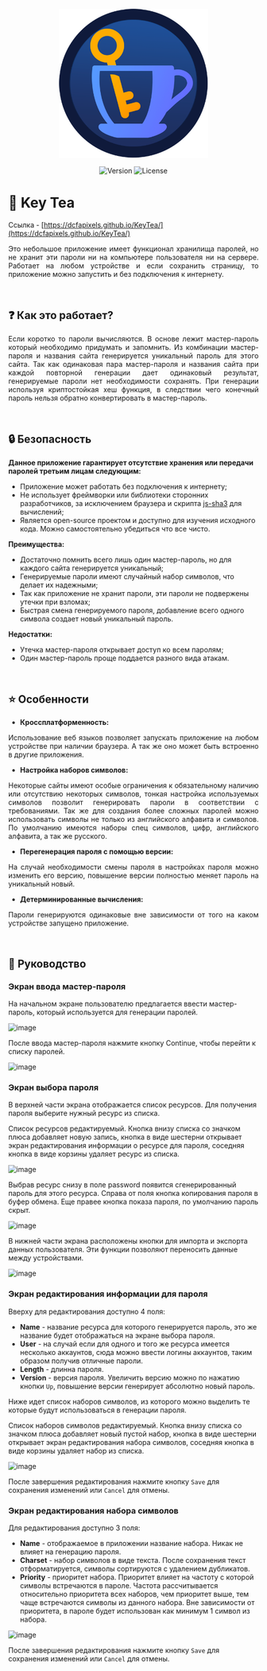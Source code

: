 <p align="center">
<img width="300" src="https://github.com/DCFApixels/KeyTea/blob/main/images/MainIcon.png">
</p>

<p align="center">
<img alt="Version" src="https://img.shields.io/github/manifest-json/v/DCFApixels/KeyTea?style=for-the-badge&color=1e90ff">
<img alt="License" src="https://img.shields.io/github/license/DCFApixels/KeyTea?color=1e90ff&style=for-the-badge">
</p>

# :tea: Key Tea
Ссылка - [https://dcfapixels.github.io/KeyTea/](https://dcfapixels.github.io/KeyTea/)

<p align="justify">
Это небольшое приложение имеет функционал хранилища паролей, но не хранит эти пароли ни на компьютере пользователя ни на сервере. Работает на любом устройстве и если сохранить страницу, то приложение можно запустить и без подключения к интернету.
</p>

</br>

## :question: Как это работает?

<p align="justify">
Если коротко то пароли вычисляются. В основе лежит мастер-пароль который необходимо придумать и запомнить. Из комбинации мастер-пароля и названия сайта генерируется уникальный пароль для этого сайта. Так как одинаковая пара мастер-пароля и названия сайта при каждой повторной генерации дает одинаковый результат, генерируемые пароли нет необходимости сохранять. При генерации используя криптостойкая хеш функция, в следствии чего конечный пароль нельзя обратно конвертировать в мастер-пароль.
</p>

</br>

## :lock: Безопасность

**Данное приложение гарантирует отсутствие хранения или передачи паролей третьим лицам следующим:**<br>
+ Приложение может работать без подключения к интернету; 
+ Не использует фреймворки или библиотеки сторонних разработчиков, за исключением браузера и скрипта [js-sha3](https://github.com/emn178/js-sha3) для вычислений; 
+ Является open-source проектом и доступно для изучения исходного кода. Можно самостоятельно убедиться что все чисто.

**Преимущества:**<br>
+ Достаточно помнить всего лишь один мастер-пароль, но для каждого сайта генерируется уникальный;
+ Генерируемые пароли имеют случайный набор символов, что делает их надежными;
+ Так как приложение не хранит пароли, эти пароли не подвержены утечки при взломах;
+ Быстрая смена генерируемого пароля, добавление всего одного символа создает новый уникальный пароль.

**Недостатки:**<br>
+ Утечка мастер-пароля открывает доступ ко всем паролям;
+ Один мастер-пароль проще поддается разного вида атакам.

</br>

## :star: Особенности

+ **Кроссплатформенность:**

<p align="justify">
Использование веб языков позволяет запускать приложение на любом устройстве при наличии браузера. А так же оно может быть встроенно в другие приложения. 
</p>

+ **Настройка наборов символов:**

<p align="justify">
Некоторые сайты имеют особые ограничения к обязательному наличию или отсутствию некоторых символов, тонкая настройка используемых символов позволит генерировать пароли в соответствии с требованиями. Так же для создания более сложных паролей можно использовать символы не только из английского алфавита и символов. По умолчанию имеются наборы спец символов, цифр, английского алфавита, а так же русского.
</p>

+ **Перегенерация пароля с помощью версии:**

<p align="justify">
На случай необходимости смены пароля в настройках пароля можно изменить его версию, повышение версии полностью меняет пароль на уникальный новый.
</p>

+ **Детерминированные вычисления:**

<p align="justify">
Пароли генерируются одинаковые вне зависимости от того на каком устройстве запущено приложение.
</p>

</br>

## :scroll: Руководство

### Экран ввода мастер-пароля
На начальном экране пользователю предлагается ввести мастер-пароль, который используется для генерации паролей.

![image](https://github.com/user-attachments/assets/396df36d-1381-433c-9b66-44ca7cec2ce5)

После ввода мастер-пароля нажмите кнопку Continue, чтобы перейти к списку паролей.

![image](https://github.com/user-attachments/assets/5360397a-ba85-4855-9fc0-9f009c318080)

### Экран выбора пароля

В верхней части экрана отображается список ресурсов. Для получения пароля выберите нужный ресурс из списка.

Список ресурсов редактируемый. Кнопка внизу списка со значком плюса добавляет новую запись, кнопка в виде шестерни открывает экран редактирования информации о ресурсе для пароля, соседняя кнопка в виде корзины удаляет ресурс из списка.

![image](https://github.com/user-attachments/assets/58f01be4-b28a-4f08-9099-e9327588093f)

Выбрав ресурс снизу в поле password появится сгенерированный пароль для этого ресурса. Справа от поля кнопка копирования пароля в буфер обмена. Еще правее кнопка показа пароля, по умолчанию пароль скрыт.

![image](https://github.com/user-attachments/assets/08958b72-9549-4fdb-b105-482b9807af13)

В нижней части экрана расположены кнопки для импорта и экспорта данных пользователя. Эти функции позволяют переносить данные между устройствами.

![image](https://github.com/user-attachments/assets/d776ade5-f000-4ec4-b21f-0041d19a389f)

### Экран редактирования информации для пароля

Вверху для редактирования доступно 4 поля:
+ **Name** - название ресурса для которого генерируется пароль, это же название будет отображаться на экране выбора пароля.
+ **User** - на случай если для одного и того же ресурса имеется несколько аккаунтов, сюда можно ввести логины аккаунтов, таким образом получив отличные пароли.
+ **Length** - длинна пароля.
+ **Version** - версия пароля. Увеличить версию можно по нажатию кнопки `Up`, повышение версии генерирует абсолютно новый пароль.

Ниже идет список наборов символов, из которого можно выделить те которые будут использоваться в генерации пароля. 

Список наборов символов редактируемый. Кнопка внизу списка со значком плюса добавляет новый пустой набор, кнопка в виде шестерни открывает экран редактирования набора символов, соседняя кнопка в виде корзины удаляет набор из списка.

![image](https://github.com/user-attachments/assets/538cf86a-47c9-4296-8290-6224c6f8af0a)

После завершения редактирования нажмите кнопку `Save` для сохранения изменений или `Cancel` для отмены.

### Экран редактирования набора символов
Для редактирования доступно 3 поля:
+ **Name** - отображаемое в приложении название набора. Никак не влияет на генерацию пароля.
+ **Charset** - набор символов в виде текста. После сохранения текст отформатируется, символы сортируются с удалением дубликатов.
+ **Priority** - приоритет набора. Приоритет влияет на частоту с которой символы встречаются в пароле. Частота рассчитывается относительно приоритета всех наборов, чем приоритет выше, тем чаще встречаются символы из данного набора. Вне зависимости от приоритета, в пароле будет использован как минимум 1 символ из набора.

![image](https://github.com/user-attachments/assets/b38c4022-d33d-44f8-b446-d7372f65616f)

После завершения редактирования нажмите кнопку `Save` для сохранения изменений или `Cancel` для отмены.

</br>
</br>
</br>